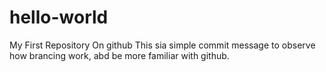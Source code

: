# hello-world
My First Repository On github
This sia simple commit message to observe how brancing work, abd be more familiar with github.
